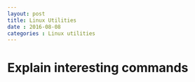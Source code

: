 ```yaml
---
layout: post
title: Linux Utilities
date : 2016-08-08
categories : Linux utilities
---
```


# Explain interesting commands
